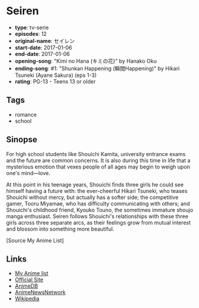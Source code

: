 # Seiren

-   **type**: tv-serie
-   **episodes**: 12
-   **original-name**: セイレン
-   **start-date**: 2017-01-06
-   **end-date**: 2017-01-06
-   **opening-song**: "Kimi no Hana (キミの花)" by Hanako Oku
-   **ending-song**: #1: "Shunkan Happening (瞬間Happening)" by Hikari Tsuneki (Ayane Sakura) (eps 1-3)
-   **rating**: PG-13 - Teens 13 or older

## Tags

-   romance
-   school

## Sinopse

For high school students like Shouichi Kamita, university entrance exams and the future are common concerns. It is also during this time in life that a mysterious emotion that vexes people of all ages may begin to weigh upon one's mind—love.

At this point in his teenage years, Shouichi finds three girls he could see himself having a future with: the ever-cheerful Hikari Tsuneki, who teases Shouichi without mercy, but actually has a softer side; the competitive gamer, Tooru Miyamae, who has difficulty communicating with others; and Shouichi's childhood friend, Kyouko Touno, the sometimes immature shoujo manga enthusiast. Seiren follows Shouichi's relationships with these three girls across three separate arcs, as their feelings grow from mutual interest and blossom into something more beautiful.

[Source My Anime List]

## Links

-   [My Anime list](https://myanimelist.net/anime/33836/Seiren)
-   [Official Site](http://www.tbs.co.jp/anime/seiren/)
-   [AnimeDB](http://anidb.info/perl-bin/animedb.pl?show=anime&aid=12327)
-   [AnimeNewsNetwork](http://www.animenewsnetwork.com/encyclopedia/anime.php?id=18865)
-   [Wikipedia](https://ja.wikipedia.org/wiki/%E3%82%BB%E3%82%A4%E3%83%AC%E3%83%B3_(%E3%82%A2%E3%83%8B%E3%83%A1))
